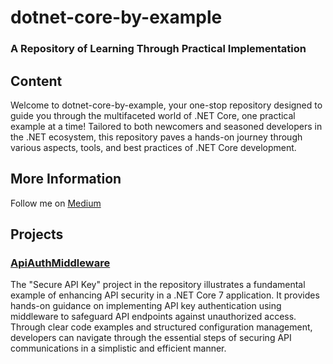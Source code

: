# dotnet-core-by-example
### A Repository of Learning Through Practical Implementation 

## Content
Welcome to dotnet-core-by-example, your one-stop repository designed to guide you through the multifaceted world of .NET Core, one practical example at a time! Tailored to both newcomers and seasoned developers in the .NET ecosystem, this repository paves a hands-on journey through various aspects, tools, and best practices of .NET Core development.

## More Information
Follow me on [Medium](https://medium.com/@rico-fritzsche)


## Projects 

### [ApiAuthMiddleware](https://github.com/ricofritzsche/dotnet-core-by-example/tree/main/ApiAuthMiddleware)

The "Secure API Key" project in the repository illustrates a fundamental example of enhancing API security in a .NET Core 7 application. It provides hands-on guidance on implementing API key authentication using middleware to safeguard API endpoints against unauthorized access. Through clear code examples and structured configuration management, developers can navigate through the essential steps of securing API communications in a simplistic and efficient manner.
